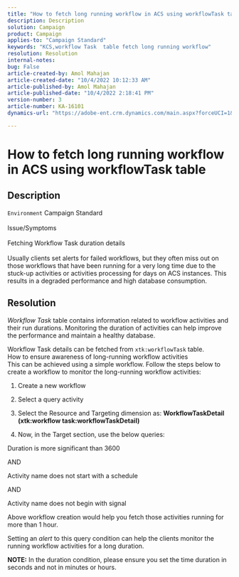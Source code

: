 ```yaml
---
title: "How to fetch long running workflow in ACS using workflowTask table"
description: Description
solution: Campaign
product: Campaign
applies-to: "Campaign Standard"
keywords: "KCS,workflow Task  table fetch long running workflow"
resolution: Resolution
internal-notes: 
bug: False
article-created-by: Amol Mahajan
article-created-date: "10/4/2022 10:12:33 AM"
article-published-by: Amol Mahajan
article-published-date: "10/4/2022 2:18:41 PM"
version-number: 3
article-number: KA-16101
dynamics-url: "https://adobe-ent.crm.dynamics.com/main.aspx?forceUCI=1&pagetype=entityrecord&etn=knowledgearticle&id=afd7730a-cd43-ed11-bba2-002248086a73"

---
```

# How to fetch long running workflow in ACS using workflowTask table

## Description

`Environment`
Campaign Standard
<br><br>Issue/Symptoms<br><br>Fetching Workflow Task duration details<br><br>
Usually clients set alerts for failed workflows, but they often miss out on those workflows that have been running for a very long time due to the stuck-up activities or activities processing for days on ACS instances. This results in a degraded performance and high database consumption.


## Resolution


*Workflow Task* table contains information related to workflow activities and their run durations. Monitoring the duration of activities can help improve the performance and maintain a healthy database.

Workflow Task details can be fetched from `xtk:workflowTask` table.
<br>How to ensure awareness of long-running workflow activities<br>
This can be achieved using a simple workflow. Follow the steps below to create a workflow to monitor the long-running workflow activities:

1. Create a new workflow

2. Select a query activity

3. Select the Resource and Targeting dimension as: <b>WorkflowTaskDetail</b> <b>(xtk:workflow task:workflowTaskDetail)</b>

4. Now, in the Target section, use the below queries:

Duration is more significant than 3600

AND

Activity name does not start with a schedule

AND

Activity name does not begin with signal



Above workflow creation would help you fetch those activities running for more than 1 hour.

Setting an *alert* to this query condition can help the clients monitor the running workflow activities for a long duration.

<b>NOTE:</b> In the duration condition, please ensure you set the time duration in seconds and not in minutes or hours.
